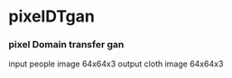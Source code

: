 # pixelDTgan
<h3>pixel Domain transfer gan</h3>
input people image 64x64x3
output cloth image 64x64x3
